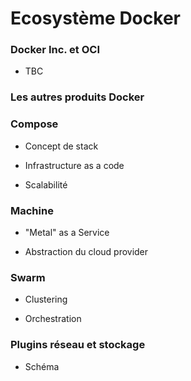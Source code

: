 # Ecosystème Docker

### Docker Inc. et OCI

- TBC

### Les autres produits Docker

### Compose

- Concept de stack

- Infrastructure as a code

- Scalabilité

### Machine

- "Metal" as a Service

- Abstraction du cloud provider

### Swarm

- Clustering

- Orchestration

### Plugins réseau et stockage

- Schéma

